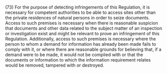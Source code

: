 (73) For the purpose of detecting infringements of this Regulation, it is necessary for competent authorities to be able to access sites other than the private residences of natural persons in order to seize documents. Access to such premises is necessary when there is reasonable suspicion that documents and other data related to the subject matter of an inspection or investigation exist and might be relevant to prove an infringement of this Regulation. Additionally, access to such premises is necessary where the person to whom a demand for information has already been made fails to comply with it, or where there are reasonable grounds for believing that, if a demand were to be made, it would not be complied with or that the documents or information to which the information requirement relates would be removed, tampered with or destroyed.